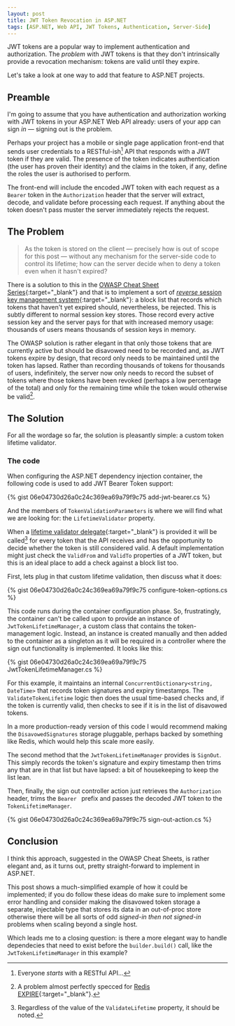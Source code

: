 ```yaml
---
layout: post
title: JWT Token Revocation in ASP.NET
tags: [ASP.NET, Web API, JWT Tokens, Authentication, Server-Side]
---
```

JWT tokens are a popular way to implement authentication and authorization. The _problem_ with JWT tokens is that they don't intrinsically provide a revocation mechanism: tokens are valid until they expire.

Let's take a look at one way to add that feature to ASP.NET projects.

<!--more-->

## Preamble

I'm going to assume that you have authentication and authorization working with JWT tokens in your ASP.NET Web API already: users of your app can sign _in_ &mdash; signing out is the problem.

Perhaps your project has a mobile or single page application front-end that sends user credentials to a RESTful-ish[^1] API that responds with a JWT token if they are valid. The presence of the token indicates authentication (the user has proven their identity) and the claims in the token, if any, define the roles the user is authorised to perform.

[^1]: Everyone _starts_ with a RESTful API...

The front-end will include the encoded JWT token with each request as a `Bearer` token in the `Authorization` header that the server will extract, decode, and validate before processing each request. If anything about the token doesn't pass muster the server immediately rejects the request.

## The Problem

> As the token is stored on the client &mdash; precisely how is out of scope for this post &mdash; without any mechanism for the server-side code to control its lifetime; how can the server decide when to deny a token even when it hasn't expired?

There is a solution to this in the [OWASP Cheat Sheet Series](https://github.com/OWASP/CheatSheetSeries){:target="_blank"} and that is to implement a sort of [_reverse_ session key management system](https://github.com/OWASP/CheatSheetSeries/blob/master/cheatsheets/JSON_Web_Token_for_Java_Cheat_Sheet.md#no-built-in-token-revocation-by-the-user){:target="_blank"}: a block list that records which tokens that haven't yet expired should, nevertheless, be rejected. This is subtly different to normal session key stores. Those record every active session key and the server pays for that with increased memory usage: thousands of users means thousands of session keys in memory.

The OWASP solution is rather elegant in that only those tokens that are currently active but should be disavowed need to be recorded and, as JWT tokens expire by design, that record only needs to be maintained until the token has lapsed. Rather than recording thousands of tokens for thousands of users, indefinitely, the server now only needs to record the subset of tokens where those tokens have been revoked (perhaps a low percentage of the total) and only for the remaining time while the token would otherwise be valid[^2].

[^2]: A problem almost perfectly specced for [Redis EXPIRE](https://redis.io/commands/expire/){:target="_blank"}.

## The Solution

For all the wordage so far, the solution is pleasantly simple: a custom token lifetime validator.

### The code

When configuring the ASP.NET dependency injection container, the following code is used to add JWT Bearer Token support:

{% gist 06e04730d26a0c24c369ea69a79f9c75 add-jwt-bearer.cs %}

And the members of `TokenValidationParameters` is where we will find what we are looking for: the `LifetimeValidator` property.

When a [lifetime validator delegate](https://docs.microsoft.com/en-us/dotnet/api/Microsoft.IdentityModel.Tokens.LifetimeValidator?view=azure-dotnet&viewFallbackFrom=netstandard-2.0){:target="_blank"} is provided it will be called[^3] for every token that the API receives and has the opportunity to decide whether the token is still considered valid. A default implementation might just check the `ValidFrom` and `ValidTo` properties of a JWT token, but this is an ideal place to add a check against a block list too.

[^3]: Regardless of the value of the `ValidateLifetime` property, it should be noted.

First, lets plug in that custom lifetime validation, then discuss what it does:

{% gist 06e04730d26a0c24c369ea69a79f9c75 configure-token-options.cs %}

This code runs during the container configuration phase. So, frustratingly, the container can't be called upon to provide an instance of `JwtTokenLifetimeManager`, a custom class that contains the token-management logic. Instead, an instance is created manually and then added to the container as a singleton as it will be required in a controller where the sign out functionality is implemented. It looks like this:

{% gist 06e04730d26a0c24c369ea69a79f9c75 JwtTokenLifetimeManager.cs %}

For this example, it maintains an internal `ConcurrentDictionary<string, DateTime>` that records token signatures and expiry timestamps. The `ValidateTokenLifetime` logic then does the usual time-based checks and, if the token is currently valid, then checks to see if it is in the list of disavowed tokens.

In a more production-ready version of this code I would recommend making the `DisavowedSignatures` storage pluggable, perhaps backed by something like Redis, which would help this scale more easily.

The second method that the `JwtTokenLifetimeManager` provides is `SignOut`. This simply records the token's signature and expiry timestamp then trims any that are in that list but have lapsed: a bit of housekeeping to keep the list lean.

Then, finally, the sign out controller action just retrieves the `Authorization` header, trims the `Bearer ` prefix and passes the decoded JWT token to the `TokenLifetimeManager`.

{% gist 06e04730d26a0c24c369ea69a79f9c75 sign-out-action.cs %}

## Conclusion

I think this approach, suggested in the OWASP Cheat Sheets, is rather elegant and, as it turns out, pretty straight-forward to implement in ASP.NET.

This post shows a much-simplified example of how it could be implemented; if you do follow these ideas do make sure to implement some error handling and consider making the disavowed token storage a separate, injectable type that stores its data in an out-of-proc store otherwise there will be all sorts of odd _signed-in then not signed-in_ problems when scaling beyond a single host.

Which leads me to a closing question: is there a more elegant way to handle dependecies that need to exist before the `builder.build()` call, like the `JwtTokenLifetimeManager` in this example?